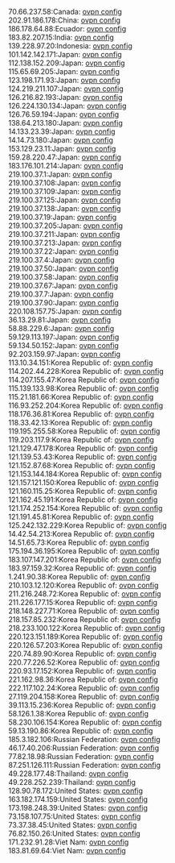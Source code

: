 70.66.237.58:Canada: [ovpn config](vpn/70_66_237_58.ovpn)  
202.91.186.178:China: [ovpn config](vpn/202_91_186_178.ovpn)  
186.178.64.88:Ecuador: [ovpn config](vpn/186_178_64_88.ovpn)  
183.82.207.15:India: [ovpn config](vpn/183_82_207_15.ovpn)  
139.228.97.20:Indonesia: [ovpn config](vpn/139_228_97_20.ovpn)  
101.142.142.171:Japan: [ovpn config](vpn/101_142_142_171.ovpn)  
112.138.152.209:Japan: [ovpn config](vpn/112_138_152_209.ovpn)  
115.65.69.205:Japan: [ovpn config](vpn/115_65_69_205.ovpn)  
123.198.171.93:Japan: [ovpn config](vpn/123_198_171_93.ovpn)  
124.219.211.107:Japan: [ovpn config](vpn/124_219_211_107.ovpn)  
126.216.82.193:Japan: [ovpn config](vpn/126_216_82_193.ovpn)  
126.224.130.134:Japan: [ovpn config](vpn/126_224_130_134.ovpn)  
126.76.59.194:Japan: [ovpn config](vpn/126_76_59_194.ovpn)  
138.64.213.180:Japan: [ovpn config](vpn/138_64_213_180.ovpn)  
14.133.23.39:Japan: [ovpn config](vpn/14_133_23_39.ovpn)  
14.14.73.180:Japan: [ovpn config](vpn/14_14_73_180.ovpn)  
153.129.23.11:Japan: [ovpn config](vpn/153_129_23_11.ovpn)  
159.28.220.47:Japan: [ovpn config](vpn/159_28_220_47.ovpn)  
183.176.101.214:Japan: [ovpn config](vpn/183_176_101_214.ovpn)  
219.100.37.1:Japan: [ovpn config](vpn/219_100_37_1.ovpn)  
219.100.37.108:Japan: [ovpn config](vpn/219_100_37_108.ovpn)  
219.100.37.109:Japan: [ovpn config](vpn/219_100_37_109.ovpn)  
219.100.37.125:Japan: [ovpn config](vpn/219_100_37_125.ovpn)  
219.100.37.138:Japan: [ovpn config](vpn/219_100_37_138.ovpn)  
219.100.37.19:Japan: [ovpn config](vpn/219_100_37_19.ovpn)  
219.100.37.205:Japan: [ovpn config](vpn/219_100_37_205.ovpn)  
219.100.37.211:Japan: [ovpn config](vpn/219_100_37_211.ovpn)  
219.100.37.213:Japan: [ovpn config](vpn/219_100_37_213.ovpn)  
219.100.37.22:Japan: [ovpn config](vpn/219_100_37_22.ovpn)  
219.100.37.4:Japan: [ovpn config](vpn/219_100_37_4.ovpn)  
219.100.37.50:Japan: [ovpn config](vpn/219_100_37_50.ovpn)  
219.100.37.58:Japan: [ovpn config](vpn/219_100_37_58.ovpn)  
219.100.37.67:Japan: [ovpn config](vpn/219_100_37_67.ovpn)  
219.100.37.7:Japan: [ovpn config](vpn/219_100_37_7.ovpn)  
219.100.37.90:Japan: [ovpn config](vpn/219_100_37_90.ovpn)  
220.108.157.75:Japan: [ovpn config](vpn/220_108_157_75.ovpn)  
36.13.29.81:Japan: [ovpn config](vpn/36_13_29_81.ovpn)  
58.88.229.6:Japan: [ovpn config](vpn/58_88_229_6.ovpn)  
59.129.113.197:Japan: [ovpn config](vpn/59_129_113_197.ovpn)  
59.134.50.152:Japan: [ovpn config](vpn/59_134_50_152.ovpn)  
92.203.159.97:Japan: [ovpn config](vpn/92_203_159_97.ovpn)  
113.10.34.151:Korea Republic of: [ovpn config](vpn/113_10_34_151.ovpn)  
114.202.44.228:Korea Republic of: [ovpn config](vpn/114_202_44_228.ovpn)  
114.207.155.47:Korea Republic of: [ovpn config](vpn/114_207_155_47.ovpn)  
115.139.133.98:Korea Republic of: [ovpn config](vpn/115_139_133_98.ovpn)  
115.21.181.66:Korea Republic of: [ovpn config](vpn/115_21_181_66.ovpn)  
116.93.252.204:Korea Republic of: [ovpn config](vpn/116_93_252_204.ovpn)  
118.176.36.81:Korea Republic of: [ovpn config](vpn/118_176_36_81.ovpn)  
118.33.42.13:Korea Republic of: [ovpn config](vpn/118_33_42_13.ovpn)  
119.195.255.58:Korea Republic of: [ovpn config](vpn/119_195_255_58.ovpn)  
119.203.117.9:Korea Republic of: [ovpn config](vpn/119_203_117_9.ovpn)  
121.129.47.178:Korea Republic of: [ovpn config](vpn/121_129_47_178.ovpn)  
121.139.53.43:Korea Republic of: [ovpn config](vpn/121_139_53_43.ovpn)  
121.152.87.68:Korea Republic of: [ovpn config](vpn/121_152_87_68.ovpn)  
121.153.144.184:Korea Republic of: [ovpn config](vpn/121_153_144_184.ovpn)  
121.157.121.150:Korea Republic of: [ovpn config](vpn/121_157_121_150.ovpn)  
121.160.115.25:Korea Republic of: [ovpn config](vpn/121_160_115_25.ovpn)  
121.162.45.191:Korea Republic of: [ovpn config](vpn/121_162_45_191.ovpn)  
121.174.252.154:Korea Republic of: [ovpn config](vpn/121_174_252_154.ovpn)  
121.191.45.81:Korea Republic of: [ovpn config](vpn/121_191_45_81.ovpn)  
125.242.132.229:Korea Republic of: [ovpn config](vpn/125_242_132_229.ovpn)  
14.42.54.213:Korea Republic of: [ovpn config](vpn/14_42_54_213.ovpn)  
14.51.65.73:Korea Republic of: [ovpn config](vpn/14_51_65_73.ovpn)  
175.194.36.195:Korea Republic of: [ovpn config](vpn/175_194_36_195.ovpn)  
183.107.147.201:Korea Republic of: [ovpn config](vpn/183_107_147_201.ovpn)  
183.97.159.32:Korea Republic of: [ovpn config](vpn/183_97_159_32.ovpn)  
1.241.90.38:Korea Republic of: [ovpn config](vpn/1_241_90_38.ovpn)  
210.103.12.120:Korea Republic of: [ovpn config](vpn/210_103_12_120.ovpn)  
211.216.248.72:Korea Republic of: [ovpn config](vpn/211_216_248_72.ovpn)  
211.226.177.15:Korea Republic of: [ovpn config](vpn/211_226_177_15.ovpn)  
218.148.227.71:Korea Republic of: [ovpn config](vpn/218_148_227_71.ovpn)  
218.157.85.232:Korea Republic of: [ovpn config](vpn/218_157_85_232.ovpn)  
218.233.100.122:Korea Republic of: [ovpn config](vpn/218_233_100_122.ovpn)  
220.123.151.189:Korea Republic of: [ovpn config](vpn/220_123_151_189.ovpn)  
220.126.57.203:Korea Republic of: [ovpn config](vpn/220_126_57_203.ovpn)  
220.74.89.90:Korea Republic of: [ovpn config](vpn/220_74_89_90.ovpn)  
220.77.226.52:Korea Republic of: [ovpn config](vpn/220_77_226_52.ovpn)  
220.93.17.152:Korea Republic of: [ovpn config](vpn/220_93_17_152.ovpn)  
221.162.98.36:Korea Republic of: [ovpn config](vpn/221_162_98_36.ovpn)  
222.117.102.24:Korea Republic of: [ovpn config](vpn/222_117_102_24.ovpn)  
27.119.204.158:Korea Republic of: [ovpn config](vpn/27_119_204_158.ovpn)  
39.113.15.236:Korea Republic of: [ovpn config](vpn/39_113_15_236.ovpn)  
58.126.1.38:Korea Republic of: [ovpn config](vpn/58_126_1_38.ovpn)  
58.230.106.154:Korea Republic of: [ovpn config](vpn/58_230_106_154.ovpn)  
59.13.190.86:Korea Republic of: [ovpn config](vpn/59_13_190_86.ovpn)  
185.3.182.106:Russian Federation: [ovpn config](vpn/185_3_182_106.ovpn)  
46.17.40.206:Russian Federation: [ovpn config](vpn/46_17_40_206.ovpn)  
77.82.18.98:Russian Federation: [ovpn config](vpn/77_82_18_98.ovpn)  
87.251.126.111:Russian Federation: [ovpn config](vpn/87_251_126_111.ovpn)  
49.228.177.48:Thailand: [ovpn config](vpn/49_228_177_48.ovpn)  
49.228.252.239:Thailand: [ovpn config](vpn/49_228_252_239.ovpn)  
128.90.78.172:United States: [ovpn config](vpn/128_90_78_172.ovpn)  
163.182.174.159:United States: [ovpn config](vpn/163_182_174_159.ovpn)  
173.198.248.39:United States: [ovpn config](vpn/173_198_248_39.ovpn)  
73.158.107.75:United States: [ovpn config](vpn/73_158_107_75.ovpn)  
73.37.38.45:United States: [ovpn config](vpn/73_37_38_45.ovpn)  
76.82.150.26:United States: [ovpn config](vpn/76_82_150_26.ovpn)  
171.232.91.28:Viet Nam: [ovpn config](vpn/171_232_91_28.ovpn)  
183.81.69.64:Viet Nam: [ovpn config](vpn/183_81_69_64.ovpn)  
